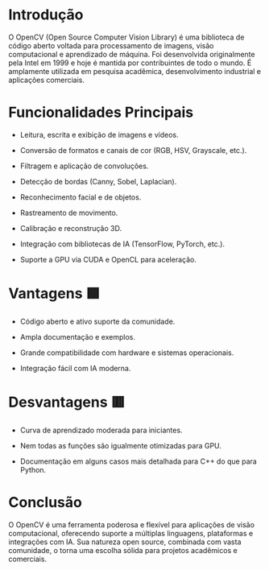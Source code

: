 # Introdução
O OpenCV (Open Source Computer Vision Library) é uma biblioteca de código aberto voltada para processamento de imagens, visão computacional e aprendizado de máquina. Foi desenvolvida originalmente pela Intel em 1999 e hoje é mantida por contribuintes de todo o mundo. É amplamente utilizada em pesquisa acadêmica, desenvolvimento industrial e aplicações comerciais.
# Funcionalidades Principais
- Leitura, escrita e exibição de imagens e vídeos.

- Conversão de formatos e canais de cor (RGB, HSV, Grayscale, etc.).

- Filtragem e aplicação de convoluções.

- Detecção de bordas (Canny, Sobel, Laplacian).

- Reconhecimento facial e de objetos.

- Rastreamento de movimento.

- Calibração e reconstrução 3D.

- Integração com bibliotecas de IA (TensorFlow, PyTorch, etc.).

- Suporte a GPU via CUDA e OpenCL para aceleração.
# Vantagens 🟩
- Código aberto e ativo suporte da comunidade.

- Ampla documentação e exemplos.

- Grande compatibilidade com hardware e sistemas operacionais.

- Integração fácil com IA moderna.

# Desvantagens 🟥
- Curva de aprendizado moderada para iniciantes.

- Nem todas as funções são igualmente otimizadas para GPU.

- Documentação em alguns casos mais detalhada para C++ do que para Python.
# Conclusão
O OpenCV é uma ferramenta poderosa e flexível para aplicações de visão computacional, oferecendo suporte a múltiplas linguagens, plataformas e integrações com IA. Sua natureza open source, combinada com vasta comunidade, o torna uma escolha sólida para projetos acadêmicos e comerciais.
